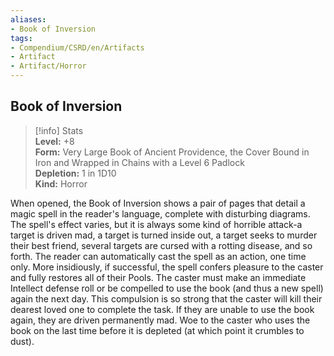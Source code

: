 ```yaml
---
aliases:
- Book of Inversion
tags:
- Compendium/CSRD/en/Artifacts
- Artifact
- Artifact/Horror
---
```


  
## Book of Inversion  
>[!info] Stats  
> **Level:** +8  
> **Form:** Very Large Book of Ancient Providence, the Cover Bound in Iron and Wrapped in Chains with a Level 6 Padlock  
> **Depletion:** 1 in 1D10  
> **Kind:** Horror
  
When opened, the Book of Inversion shows a pair of pages that detail a magic spell in the reader's language, complete with disturbing diagrams. The spell's effect varies, but it is always some kind of horrible attack-a target is driven mad, a target is turned inside out, a target seeks to murder their best friend, several targets are cursed with a rotting disease, and so forth. The reader can automatically cast the spell as an action, one time only. More insidiously, if successful, the spell confers pleasure to the caster and fully restores all of their Pools. The caster must make an immediate Intellect defense roll or be compelled to use the book (and thus a new spell) again the next day. This compulsion is so strong that the caster will kill their dearest loved one to complete the task. If they are unable to use the book again, they are driven permanently mad. Woe to the caster who uses the book on the last time before it is depleted (at which point it crumbles to dust).